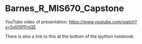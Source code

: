 # Barnes_R_MIS670_Capstone

YouTube video of presentation:
https://www.youtube.com/watch?v=5vI05PFnjQE

There is also a link to this at the bottom of the Ipython notebook.
